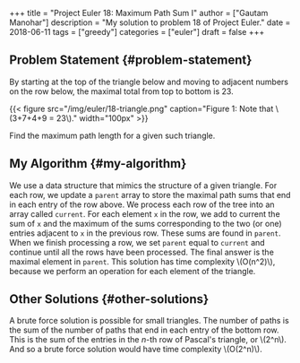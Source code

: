 +++
title = "Project Euler 18: Maximum Path Sum I"
author = ["Gautam Manohar"]
description = "My solution to problem 18 of Project Euler."
date = 2018-06-11
tags = ["greedy"]
categories = ["euler"]
draft = false
+++

## Problem Statement {#problem-statement}

By starting at the top of the triangle below and moving to adjacent numbers on
the row below, the maximal total from top to bottom is 23.

{{< figure src="/img/euler/18-triangle.png" caption="Figure 1: Note that \\(3+7+4+9 = 23\\)." width="100px" >}}

Find the maximum path length for a given such triangle.


## My Algorithm {#my-algorithm}

We use a data structure that mimics the structure of a given triangle. For each
row, we update a `parent` array to store the maximal path sums that end in each
entry of the row above. We process each row of the tree into an array called
`current`. For each element `x` in the row, we add to current the sum of `x` and
the maximum of the sums corresponding to the two (or one) entries adjacent to `x`
in the previous row. These sums are found in `parent`. When we finish processing a
row, we set `parent` equal to `current` and continue until all the rows have been
processed. The final answer is the maximal element in `parent`. This solution has
time complexity \\(O(n^2)\\), because we perform an operation for each element of
the triangle.


## Other Solutions {#other-solutions}

A brute force solution is possible for small triangles. The number of paths is
the sum of the number of paths that end in each entry of the bottom row. This is
the sum of the entries in the $n$-th row of Pascal's triangle, or \\(2^n\\). And so
a brute force solution would have time complexity \\(O(2^n)\\).